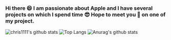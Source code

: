 ### Hi there 😄 I am passionate about Apple and I have several projects on which I spend time 😎 Hope to meet you 🤝 on one of my project.
![chris1111's github stats](https://github-readme-stats.vercel.app/api?username=chris1111&count_private=true&show_icons=true)
![Top Langs](https://github-readme-stats.vercel.app/api/top-langs/?username=chris1111&hide=php,css&layout=compact)
![Anurag's github stats](https://github-readme-stats.vercel.app/api?chris1111=anuraghazra&show_icons=true&theme=cobalt)



<!-- Here are some ideas to get you started:

